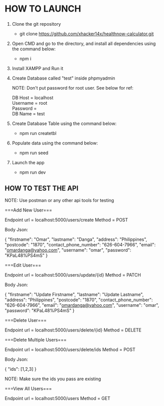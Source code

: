 # HOW TO LAUNCH

###

1. Clone the git repository
   - git clone https://github.com/xhacker14x/healthnow-calculator.git

2. Open CMD and go to the directory, and install all dependencies using the command below:
   - npm i

3. Install XAMPP and Run it

4. Create Database called "test" inside phpmyadmin
   
   NOTE: 
   Don't put password for root user. See below for ref: <br />

   DB Host   = localhost <br />
   Username  = root <br /> 
   Password  =  <br />
   DB Name   = test   <br />
     	
5. Create Database Table using the command below:
   - npm run createtbl

6. Populate data using the command below:
   - npm run seed

7. Launch the app
   - npm run dev


## HOW TO TEST THE API
NOTE: 
Use postman or any other api tools for testing


===Add New User=== 

Endpoint url = localhost:5000/users/create
Method = POST

Body Json:

{
    "firstname": "Omar",
    "lastname": "Danga",
    "address": "Philippines",
    "postcode": "1870",
    "contact_phone_number": "626-604-7966",
    "email": "omardanga@yahoo.com",
    "username": "omar",
    "password": "KPaL48%PS4mS"
}


===Edit User=== 

Endpoint url = localhost:5000/users/update/{id}
Method = PATCH

Body Json:

{
    "firstname": "Update Firstname",
    "lastname": "Update Lastname",
    "address": "Philippines",
    "postcode": "1870",
    "contact_phone_number": "626-604-7966",
    "email": "omardanga@yahoo.com",
    "username": "omar",
    "password": "KPaL48%PS4mS"
}


===Delete User=== 

Endpoint url = localhost:5000/users/delete/{id}
Method = DELETE


===Delete Multiple Users=== 

Endpoint url = localhost:5000/users/delete/ids
Method = POST

Body Json:

{
    "ids": [1,2,3]
}

NOTE:
Make sure the ids you pass are existing


===View All Users=== 

Endpoint url = localhost:5000/users
Method = GET



